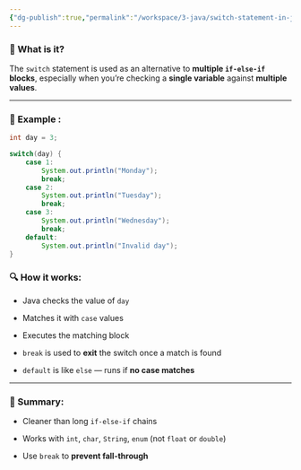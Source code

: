 ```yaml
---
{"dg-publish":true,"permalink":"/workspace/3-java/switch-statement-in-java/","noteIcon":""}
---
```


### 📌 What is it?

The `switch` statement is used as an alternative to **multiple `if-else-if` blocks**, especially when you’re checking a **single variable** against **multiple values**.

---

### 🧪 Example :

```java
int day = 3;

switch(day) {
    case 1:
        System.out.println("Monday");
        break;
    case 2:
        System.out.println("Tuesday");
        break;
    case 3:
        System.out.println("Wednesday");
        break;
    default:
        System.out.println("Invalid day");
}
```
### 🔍 How it works:

- Java checks the value of `day`
    
- Matches it with `case` values
    
- Executes the matching block
    
- `break` is used to **exit** the switch once a match is found
    
- `default` is like `else` — runs if **no case matches**
    

---

### 🧠 Summary:

- Cleaner than long `if-else-if` chains
    
- Works with `int`, `char`, `String`, `enum` (not `float` or `double`)
    
- Use `break` to **prevent fall-through**